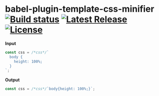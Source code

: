 # babel-plugin-template-css-minifier <a href="https://github.com/nsaunders/babel-plugin-template-css-minifier/actions/workflows/ci.yml"><img src="https://img.shields.io/github/actions/workflow/status/nsaunders/babel-plugin-template-css-minifier/ci.yml?branch=master" alt="Build status"></a> <a href="https://www.npmjs.com/package/babel-plugin-template-css-minifier"><img src="https://img.shields.io/npm/v/babel-plugin-template-css-minifier.svg" alt="Latest Release"></a> <a href="https://github.com/nsaunders/babel-plugin-template-css-minifier/blob/master/LICENSE"><img src="https://img.shields.io/github/license/nsaunders/babel-plugin-template-css-minifier.svg" alt="License"></a>

**Input**
```javascript
const css = /*css*/`
  body {
    height: 100%;
  }
`;
```
**Output**
```javascript
const css = /*css*/`body{height: 100%;}`;
```